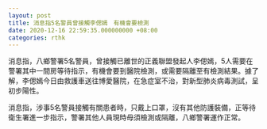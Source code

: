 ```yaml
---
layout: post
title: 消息指5名警員曾接觸李偲嫣　有機會要檢測
date: 2020-12-16 22:59:35.000000000 +08:00
categories: rthk
---
```


消息指，八鄉警署5名警員，曾接觸已離世的正義聯盟發起人李偲嫣，5人需要在警署其中一間房等待指示，有機會要到醫院檢測，或需要隔離至有檢測結果。據了解，李偲嫣今日由救護車送往博愛醫院，在急症室不治，對新型肺炎病毒測試，呈初步陽性。

消息指，涉事5名警員接觸有關患者時，只戴上口罩，沒有其他防護裝備，正等待衛生署進一步指示，警署其他人員現時毋須檢測或隔離，八鄉警署運作正常。

